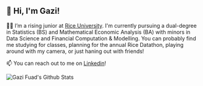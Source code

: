 ## 👋 Hi, I'm Gazi!

🙋‍♂️ I’m a rising junior at [Rice University](https://www.rice.edu/). I'm currently pursuing a dual-degree in Statistics (BS) and Mathematical Economic Analysis (BA) with minors in Data Science and Financial Computation & Modelling. You can probably find me studying for classes, planning for the annual Rice Datathon, playing around with my camera, or just haning out with friends!

📫 You can reach out to me on [Linkedin](https://www.linkedin.com/in/gazifuad/)!

<img align="left" alt="Gazi Fuad's Github Stats" src="https://github-readme-stats.vercel.app/api?username=gazifuad&show_icons=true&hide_border=true&count_private=true&include_all_commits=true&theme=algolia" />
